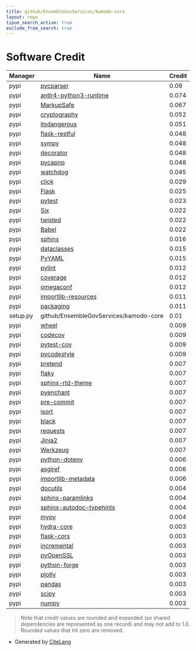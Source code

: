 ```yaml
---
title: github/EnsembleGovServices/kamodo-core
layout: repo
tipue_search_active: true
exclude_from_search: true
---
```

# Software Credit

|Manager|Name|Credit|
|-------|----|------|
|pypi|[pycparser](https://github.com/eliben/pycparser)|0.09|
|pypi|[antlr4-python3-runtime](http://www.antlr.org)|0.074|
|pypi|[MarkupSafe](https://palletsprojects.com/p/markupsafe/)|0.067|
|pypi|[cryptography](https://github.com/pyca/cryptography)|0.052|
|pypi|[itsdangerous](https://palletsprojects.com/p/itsdangerous/)|0.051|
|pypi|[flask-restful](https://www.github.com/flask-restful/flask-restful/)|0.048|
|pypi|[sympy](https://sympy.org)|0.048|
|pypi|[decorator](https://github.com/micheles/decorator)|0.048|
|pypi|[pycapnp](https://github.com/capnproto/pycapnp)|0.048|
|pypi|[watchdog](https://pypi.org/project/watchdog)|0.045|
|pypi|[click](https://pypi.org/project/click)|0.029|
|pypi|[Flask](https://palletsprojects.com/p/flask)|0.025|
|pypi|[pytest](https://pypi.org/project/pytest)|0.023|
|pypi|[Six](https://pypi.org/project/Six)|0.022|
|pypi|[twisted](https://pypi.org/project/twisted)|0.022|
|pypi|[Babel](https://pypi.org/project/Babel)|0.022|
|pypi|[sphinx](https://pypi.org/project/sphinx)|0.016|
|pypi|[dataclasses](https://pypi.org/project/dataclasses)|0.015|
|pypi|[PyYAML](https://pypi.org/project/PyYAML)|0.015|
|pypi|[pylint](https://pypi.org/project/pylint)|0.012|
|pypi|[coverage](https://pypi.org/project/coverage)|0.012|
|pypi|[omegaconf](https://github.com/omry/omegaconf)|0.012|
|pypi|[importlib-resources](https://pypi.org/project/importlib-resources)|0.011|
|pypi|[packaging](https://pypi.org/project/packaging)|0.011|
|setup.py|github/EnsembleGovServices/kamodo-core|0.01|
|pypi|[wheel](https://pypi.org/project/wheel)|0.009|
|pypi|[codecov](https://pypi.org/project/codecov)|0.009|
|pypi|[pytest-cov](https://pypi.org/project/pytest-cov)|0.009|
|pypi|[pycodestyle](https://pypi.org/project/pycodestyle)|0.009|
|pypi|[pretend](https://pypi.org/project/pretend)|0.007|
|pypi|[flaky](https://pypi.org/project/flaky)|0.007|
|pypi|[sphinx-rtd-theme](https://pypi.org/project/sphinx-rtd-theme)|0.007|
|pypi|[pyenchant](https://pypi.org/project/pyenchant)|0.007|
|pypi|[pre-commit](https://pypi.org/project/pre-commit)|0.007|
|pypi|[isort](https://pypi.org/project/isort)|0.007|
|pypi|[black](https://pypi.org/project/black)|0.007|
|pypi|[requests](https://pypi.org/project/requests)|0.007|
|pypi|[Jinja2](https://palletsprojects.com/p/jinja/)|0.007|
|pypi|[Werkzeug](https://palletsprojects.com/p/werkzeug/)|0.007|
|pypi|[python-dotenv](https://pypi.org/project/python-dotenv)|0.006|
|pypi|[asgiref](https://pypi.org/project/asgiref)|0.006|
|pypi|[importlib-metadata](https://pypi.org/project/importlib-metadata)|0.006|
|pypi|[docutils](https://pypi.org/project/docutils)|0.004|
|pypi|[sphinx-paramlinks](https://pypi.org/project/sphinx-paramlinks)|0.004|
|pypi|[sphinx-autodoc-typehints](https://pypi.org/project/sphinx-autodoc-typehints)|0.004|
|pypi|[mypy](https://pypi.org/project/mypy)|0.004|
|pypi|[hydra-core](https://github.com/facebookresearch/hydra)|0.003|
|pypi|[flask-cors](https://github.com/corydolphin/flask-cors)|0.003|
|pypi|[incremental](https://github.com/twisted/incremental)|0.003|
|pypi|[pyOpenSSL](https://pyopenssl.org/)|0.003|
|pypi|[python-forge](http://github.com/dfee/forge)|0.003|
|pypi|[plotly](https://pypi.org/project/plotly)|0.003|
|pypi|[pandas](https://pypi.org/project/pandas)|0.003|
|pypi|[scipy](https://pypi.org/project/scipy)|0.003|
|pypi|[numpy](https://pypi.org/project/numpy)|0.003|


> Note that credit values are rounded and expanded (so shared dependencies are represented as one record) and may not add to 1.0. Rounded values that hit zero are removed.


- Generated by [CiteLang](https://github.com/vsoch/citelang)
